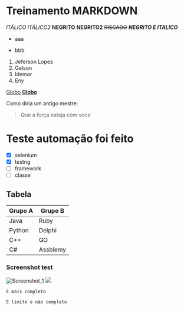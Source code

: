 # Treinamento MARKDOWN
*ITÁLICO*
_ITÁLICO2_
**NEGRITO**
__NEGRITO2__
~~RISCADO~~
**_NEGRITO E ITALICO_**

- aaa
* bbb
1. Jeferson Lopes
2. Gelson
3. Idemar
4. Eny

[Globo](http://www.globo.com)
[**Globo**](http://www.globo.com)

Como diria um antigo mestre:
> Que a força esteja com voce

# Teste automação foi feito
- [x] selenium
- [x] testng
- [ ] framework
- [ ] classe

## Tabela
| Grupo A | Grupo B |
|---------|---------|
| Java    | Ruby    |
| Python  | Delphi  |
| C++     | GO      |
| C#      | Assblemy|

### Screenshot test
![Screenshot_1](https://user-images.githubusercontent.com/38334949/72829175-0b740780-3c5d-11ea-9a23-6f4275d1d4bf.jpg)
![](C:\Users\jeferson.lopes\Pictures\CameraRoll\PrtScn\gitgithub.jpeg)

```testng
É mais completo
```
```junit4
É limite e não completo
```
